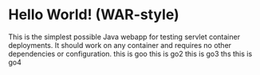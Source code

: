 Hello World! (WAR-style)
===============

This is the simplest possible Java webapp for testing servlet container deployments.  It should work on any container and requires no other dependencies or configuration.
this is goo
this is go2
this is go3
ths
this is go4
